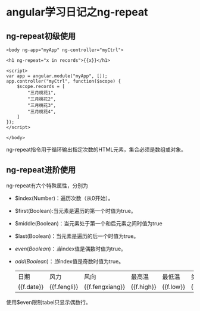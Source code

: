 # angular学习日记之ng-repeat

## ng-repeat初级使用

	<body ng-app="myApp" ng-controller="myCtrl">

	<h1 ng-repeat="x in records">{{x}}</h1>

	<script>
	var app = angular.module("myApp", []);
	app.controller("myCtrl", function($scope) {
		$scope.records = [
			"三月桃花1",
			"三月桃花2",
			"三月桃花3",
			"三月桃花4",
		]
	});
	</script>

	</body>

ng-repeat指令用于循环输出指定次数的HTML元素，集合必须是数组或对象。

## ng-repeat进阶使用

ng-repeat有六个特殊属性，分别为

* $index(Number)：遍历次数（从0开始）。
* $first(Boolean):当元素是遍历的第一个时值为true。
* $middle(Boolean)：当元素处于第一个和后元素之间时值为true
* $last(Boolean)：当元素是遍历的后一个时值为true。
* $even(Boolean)：当$index值是偶数时值为true。
* $odd(Boolean)：当$index值是奇数时值为true。

	<table>
			<tr>
				<td>日期</td>
				<td>风力</td>
				<td>风向</td>
				<td>最高温</td>
				<td>最低温</td>
				<td>类型</td>
			</tr>
			<tr ng-repeat='f in forecast' ng-show="$even">
				<td>{{f.date}}</td>
				<td>{{f.fengli}}</td>
				<td>{{f.fengxiang}}</td>
				<td>{{f.high}}</td>
				<td>{{f.low}}</td>
				<td>{{f.type}}</td>
			</tr>
	</table>

使用$even限制tabel只显示偶数行。
